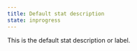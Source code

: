 ```yaml
---
title: Default stat description
state: inprogress
---
```


This is the default stat description or label.
